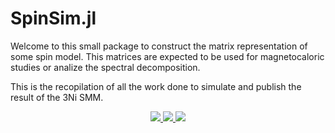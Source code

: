 # SpinSim.jl
Welcome to this small package to construct the matrix representation of some spin model. This matrices are expected to be used for magnetocaloric studies or analize the spectral decomposition.

This is the recopilation of all the work done to simulate and publish the result of the 3Ni SMM.

<div align="center">
    <a href=https://github.com/javinoram/SpinSim.jl/blob/main/LICENSE>
    <img src=https://img.shields.io/badge/License-MIT-green.svg>
    <a href=https://javinoram.github.io/SpinSim.jl/stable/>
    <img src=https://img.shields.io/badge/docs-stable-blue.svg>
    <a href=https://github.com/javinoram/SpinSim.jl/releases/latest>
    <img src=https://img.shields.io/github/release/javinoram/SpinSim.jl.svg>
</div>
